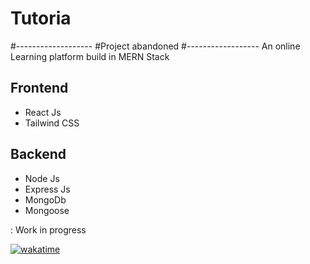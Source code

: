 # Tutoria
#-------------------
#Project abandoned 
#------------------
An online Learning platform build in MERN Stack

## Frontend 
<ul> 
 <li> React Js </li>
 <li> Tailwind CSS </li>
</ul>

## Backend 

<ul>
<li> Node Js  </ li>
<li> Express Js </ li>
<li> MongoDb </ li>
<li> Mongoose </ li>
</ul>



: Work in progress 

<a href="https://wakatime.com/badge/github/hebypaul/tutoria"><img src="https://wakatime.com/badge/github/hebypaul/tutoria.svg" alt="wakatime"></a>
